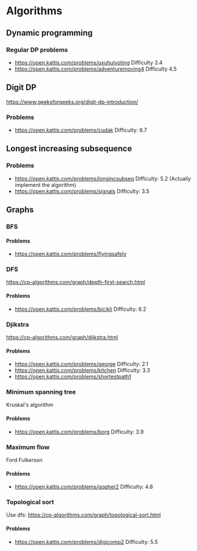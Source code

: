 # Algorithms

## Dynamic programming

### Regular DP problems

* <https://open.kattis.com/problems/uxuhulvoting> Difficulty 3.4
* <https://open.kattis.com/problems/adventuremoving4> Difficulty 4.5

## Digit DP

<https://www.geeksforgeeks.org/digit-dp-introduction/>

### Problems

* <https://open.kattis.com/problems/cudak> Difficulty: 6.7

## Longest increasing subsequence

### Problems

* <https://open.kattis.com/problems/longincsubseq> Difficulty: 5.2 (Actually implement the algorithm)
* <https://open.kattis.com/problems/signals> Difficulty: 3.5

## Graphs

### BFS

#### Problems

* <https://open.kattis.com/problems/flyingsafely>

### DFS

<https://cp-algorithms.com/graph/depth-first-search.html>

#### Problems

* <https://open.kattis.com/problems/bicikli> Difficulty: 6.2

### Djikstra

<https://cp-algorithms.com/graph/dijkstra.html>

#### Problems

* <https://open.kattis.com/problems/george> Difficulty: 2.1
* <https://open.kattis.com/problems/kitchen> Difficulty: 3.3
* <https://open.kattis.com/problems/shortestpath1>

### Minimum spanning tree

Kruskal's algorithm

#### Problems

* <https://open.kattis.com/problems/borg> Difficulty: 3.9

### Maximum flow

Ford Fulkerson

#### Problems

* <https://open.kattis.com/problems/gopher2> Difficulty: 4.8

### Topological sort

Use dfs: <https://cp-algorithms.com/graph/topological-sort.html>

#### Problems

* <https://open.kattis.com/problems/digicomp2> Difficulty: 5.5

